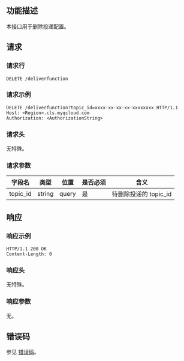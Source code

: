 ## 功能描述

本接口用于删除投递配置。

## 请求

### 请求行

```
DELETE /deliverfunction
```

### 请求示例

```
DELETE /deliverfunction?topic_id=xxxx-xx-xx-xx-xxxxxxxx HTTP/1.1
Host: <Region>.cls.myqcloud.com
Authorization: <AuthorizationString>
```

### 请求头

无特殊。

### 请求参数

| 字段名        |  类型  | 位置  | 是否必须 |      含义                       |
|--------------|--------|------|---------|--------------------------------|
| topic_id   | string | query| 是      | 待删除投递的 topic_id              |

## 响应

### 响应示例

```
HTTP/1.1 200 OK
Content-Length: 0
```

### 响应头

无特殊。

### 响应参数

无。

## 错误码

参见 [错误码](https://intl.cloud.tencent.com/document/product/614/42832)。

